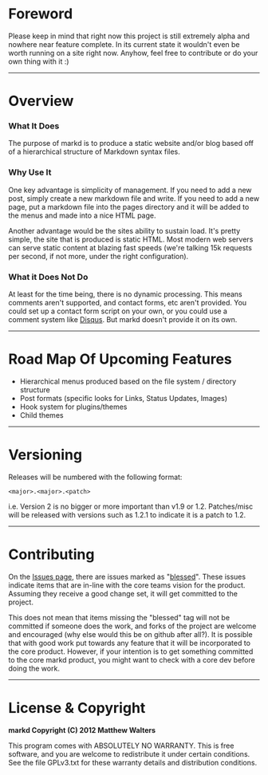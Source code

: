# Foreword

Please keep in mind that right now this project is still extremely alpha and nowhere near feature complete.  In its current state it wouldn't even be worth running on a site right now.  Anyhow, feel free to contribute or do your own thing with it :)

---

# Overview
### What It Does 
The purpose of markd is to produce a static website and/or blog based off of a hierarchical structure of Markdown syntax files.

### Why Use It
One key advantage is simplicity of management.  If you need to add a new post, simply create a new markdown file and write.  If you need to add a new page, put a markdown file into the pages directory and it will be added to the menus and made into a nice HTML page.

Another advantage would be the sites ability to sustain load.  It's pretty simple, the site that is produced is static HTML.  Most modern web servers can serve static content at blazing fast speeds (we're talking 15k requests per second, if not more, under the right configuration).

### What it Does Not Do
At least for the time being, there is no dynamic processing.  This means comments aren't supported, and contact forms, etc aren't provided.  You could set up a contact form script on your own, or you could use a comment system like [Disqus](http://disqus.com/).  But markd doesn't provide it on its own.

---

# Road Map Of Upcoming Features
* Hierarchical menus produced based on the file system / directory structure
* Post formats (specific looks for Links, Status Updates, Images)
* Hook system for plugins/themes
* Child themes

---

# Versioning

Releases will be numbered with the following format:

`<major>.<major>.<patch>`

i.e. Version 2 is no bigger or more important than v1.9 or 1.2.  Patches/misc will be released with versions such as 1.2.1 to indicate it is a patch to 1.2.

---

# Contributing
On the [Issues page](https://github.com/mwalters/markd/issues), there are issues marked as "[blessed](https://github.com/mwalters/markd/issues?labels=blessed&sort=created&direction=desc&state=open&page=1)". These issues indicate items that are in-line with the core teams vision for the product. Assuming they receive a good change set, it will get committed to the project.

This does not mean that items missing the "blessed" tag will not be committed if someone does the work, and forks of the project are welcome and encouraged (why else would this be on github after all?). It is possible that with good work put towards any feature that it will be incorporated to the core product. However, if your intention is to get something committed to the core markd product, you might want to check with a core dev before doing the work.

---

# License & Copyright
**markd Copyright (C) 2012  Matthew Walters**

This program comes with ABSOLUTELY NO WARRANTY. This is free software, and you are welcome to redistribute it under certain conditions. See the file GPLv3.txt for these warranty details and distribution conditions.
